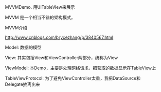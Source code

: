 MVVMDemo.  用UITableView来展示 

MVVM 是一个相当不错的架构模式。

MVVM介绍 

http://www.cnblogs.com/brycezhang/p/3840567.html

Model: 数据的模型

View: 其实包括View和ViewController两部分，统称为View

ViewModel: 本Demo，主要是处理网络请求，把获取的数据显示在TableView上

TableViewProtocol: 为了避免ViewController太重，我把DataSource和Delegate抽离出来
